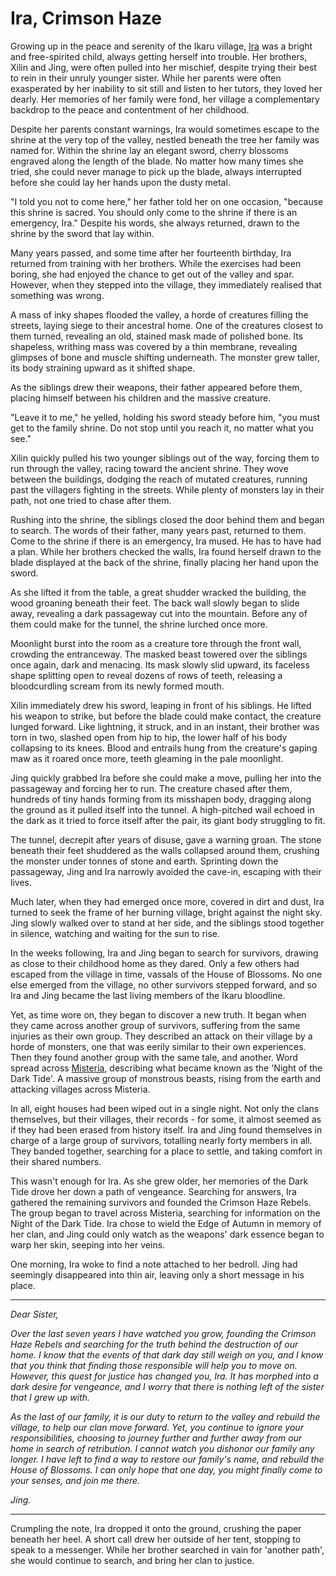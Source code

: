# Ira, Crimson Haze

Growing up in the peace and serenity of the Ikaru village, [Ira](https://legendarystories.net/heroes-of-rathe/ira-about.html) was a bright and free-spirited child, always getting herself into trouble. Her brothers, Xilin and Jing, were often pulled into her mischief, despite trying their best to rein in their unruly younger sister. While her parents were often exasperated by her inability to sit still and listen to her tutors, they loved her dearly. Her memories of her family were fond, her village a complementary backdrop to the peace and contentment of her childhood.

Despite her parents constant warnings, Ira would sometimes escape to the shrine at the very top of the valley, nestled beneath the tree her family was named for. Within the shrine lay an elegant sword, cherry blossoms engraved along the length of the blade. No matter how many times she tried, she could never manage to pick up the blade, always interrupted before she could lay her hands upon the dusty metal.

"I told you not to come here," her father told her on one occasion, "because this shrine is sacred. You should only come to the shrine if there is an emergency, Ira." Despite his words, she always returned, drawn to the shrine by the sword that lay within.

Many years passed, and some time after her fourteenth birthday, Ira returned from training with her brothers. While the exercises had been boring, she had enjoyed the chance to get out of the valley and spar. However, when they stepped into the village, they immediately realised that something was wrong.

A mass of inky shapes flooded the valley, a horde of creatures filling the streets, laying siege to their ancestral home. One of the creatures closest to them turned, revealing an old, stained mask made of polished bone. Its shapeless, writhing mass was covered by a thin membrane, revealing glimpses of bone and muscle shifting underneath. The monster grew taller, its body straining upward as it shifted shape.

As the siblings drew their weapons, their father appeared before them, placing himself between his children and the massive creature.

"Leave it to me," he yelled, holding his sword steady before him, "you must get to the family shrine. Do not stop until you reach it, no matter what you see."

Xilin quickly pulled his two younger siblings out of the way, forcing them to run through the valley, racing toward the ancient shrine. They wove between the buildings, dodging the reach of mutated creatures, running past the villagers fighting in the streets. While plenty of monsters lay in their path, not one tried to chase after them.

Rushing into the shrine, the siblings closed the door behind them and began to search. The words of their father, many years past, returned to them. Come to the shrine if there is an emergency, Ira mused. He has to have had a plan. While her brothers checked the walls, Ira found herself drawn to the blade displayed at the back of the shrine, finally placing her hand upon the sword.

As she lifted it from the table, a great shudder wracked the building, the wood groaning beneath their feet. The back wall slowly began to slide away, revealing a dark passageway cut into the mountain. Before any of them could make for the tunnel, the shrine lurched once more.

Moonlight burst into the room as a creature tore through the front wall, crowding the entranceway. The masked beast towered over the siblings once again, dark and menacing. Its mask slowly slid upward, its faceless shape splitting open to reveal dozens of rows of teeth, releasing a bloodcurdling scream from its newly formed mouth.

Xilin immediately drew his sword, leaping in front of his siblings. He lifted his weapon to strike, but before the blade could make contact, the creature lunged forward. Like lightning, it struck, and in an instant, their brother was torn in two, slashed open from hip to hip, the lower half of his body collapsing to its knees. Blood and entrails hung from the creature's gaping maw as it roared once more, teeth gleaming in the pale moonlight.

Jing quickly grabbed Ira before she could make a move, pulling her into the passageway and forcing her to run. The creature chased after them, hundreds of tiny hands forming from its misshapen body, dragging along the ground as it pulled itself into the tunnel. A high-pitched wail echoed in the dark as it tried to force itself after the pair, its giant body struggling to fit.

The tunnel, decrepit after years of disuse, gave a warning groan. The stone beneath their feet shuddered as the walls collapsed around them, crushing the monster under tonnes of stone and earth. Sprinting down the passageway, Jing and Ira narrowly avoided the cave-in, escaping with their lives.

Much later, when they had emerged once more, covered in dirt and dust, Ira turned to seek the frame of her burning village, bright against the night sky. Jing slowly walked over to stand at her side, and the siblings stood together in silence, watching and waiting for the sun to rise.

In the weeks following, Ira and Jing began to search for survivors, drawing as close to their childhood home as they dared. Only a few others had escaped from the village in time, vassals of the House of Blossoms. No one else emerged from the village, no other survivors stepped forward, and so Ira and Jing became the last living members of the Ikaru bloodline.

Yet, as time wore on, they began to discover a new truth. It began when they came across another group of survivors, suffering from the same injuries as their own group. They described an attack on their village by a horde of monsters, one that was eerily similar to their own experiences. Then they found another group with the same tale, and another. Word spread across [Misteria](https://legendarystories.net/world-of-rathe/misteria/misteria.html), describing what became known as the 'Night of the Dark Tide'. A massive group of monstrous beasts, rising from the earth and attacking villages across Misteria.

In all, eight houses had been wiped out in a single night. Not only the clans themselves, but their villages, their records - for some, it almost seemed as if they had been erased from history itself. Ira and Jing found themselves in charge of a large group of survivors, totalling nearly forty members in all. They banded together, searching for a place to settle, and taking comfort in their shared numbers.

This wasn't enough for Ira. As she grew older, her memories of the Dark Tide drove her down a path of vengeance. Searching for answers, Ira gathered the remaining survivors and founded the Crimson Haze Rebels. The group began to travel across Misteria, searching for information on the Night of the Dark Tide. Ira chose to wield the Edge of Autumn in memory of her clan, and Jing could only watch as the weapons' dark essence began to warp her skin, seeping into her veins.

One morning, Ira woke to find a note attached to her bedroll. Jing had seemingly disappeared into thin air, leaving only a short message in his place.

---

_Dear Sister,_

_Over the last seven years I have watched you grow, founding the Crimson Haze Rebels and searching for the truth behind the destruction of our home. I know that the events of that dark day still weigh on you, and I know that you think that finding those responsible will help you to move on. However, this quest for justice has changed you, Ira. It has morphed into a dark desire for vengeance, and I worry that there is nothing left of the sister that I grew up with._

_As the last of our family, it is our duty to return to the valley and rebuild the village, to help our clan move forward. Yet, you continue to ignore your responsibilities, choosing to journey further and further away from our home in search of retribution. I cannot watch you dishonor our family any longer. I have left to find a way to restore our family's name, and rebuild the House of Blossoms. I can only hope that one day, you might finally come to your senses, and join me there._

_Jing._

---

Crumpling the note, Ira dropped it onto the ground, crushing the paper beneath her heel. A short call drew her outside of her tent, stopping to speak to a messenger. While her brother searched in vain for 'another path', she would continue to search, and bring her clan to justice.
